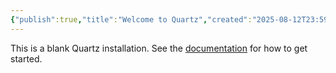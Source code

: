 ```yaml
---
{"publish":true,"title":"Welcome to Quartz","created":"2025-08-12T23:59:55.432-04:00","modified":"2025-08-13T00:06:08.412-04:00","cssclasses":""}
---
```



This is a blank Quartz installation.
See the [documentation](https://quartz.jzhao.xyz) for how to get started.

